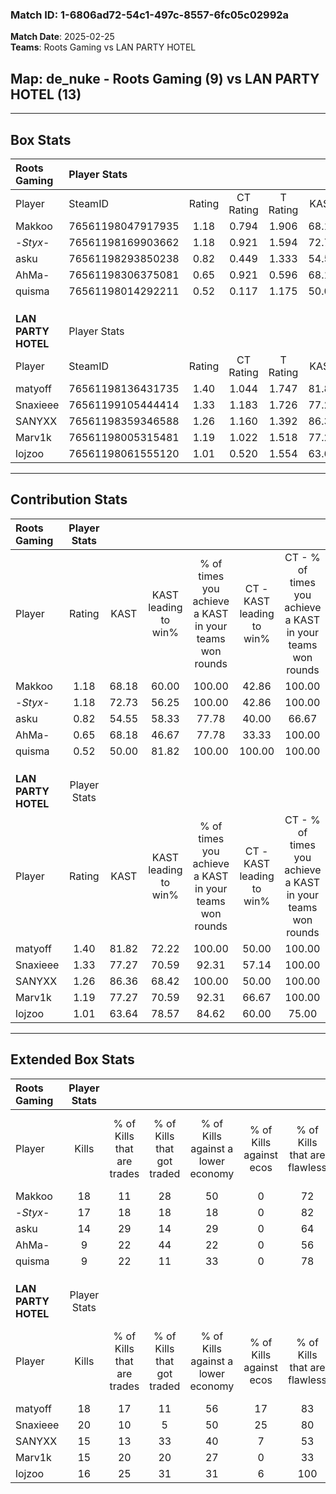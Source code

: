 ### Match ID: 1-6806ad72-54c1-497c-8557-6fc05c02992a  
**Match Date**: 2025-02-25  
**Teams**: Roots Gaming vs LAN PARTY HOTEL  

## **Map**: de_nuke - Roots Gaming (9) vs LAN PARTY HOTEL (13)  
---  

## Box Stats  

| **Roots Gaming**    | Player Stats      |        |           |          |       |      |       |         |        |      |     |
| :- | :- | :-: | :-: | :-: | :-: | :-: | :-: | :-: | :-: | :-: | :-: |
| Player              | SteamID           | Rating | CT Rating | T Rating | KAST  | ADR  | Kills | Assists | Deaths | K/D  | HS% |
| Makkoo              | 76561198047917935 |  1.18  |   0.794   |  1.906   | 68.18 | 96.6 |  18   |    3    |   17   | 1.06 | 77  |
| -_Styx_-            | 76561198169903662 |  1.18  |   0.921   |  1.594   | 72.73 | 77.6 |  17   |    2    |   14   | 1.21 | 64  |
| asku                | 76561198293850238 |  0.82  |   0.449   |  1.333   | 54.55 | 65.3 |  14   |    4    |   17   | 0.82 | 50  |
| AhMa-               | 76561198306375081 |  0.65  |   0.921   |  0.596   | 68.18 | 56.7 |   9   |    4    |   19   | 0.47 | 77  |
| quisma              | 76561198014292211 |  0.52  |   0.117   |  1.175   | 50.00 | 46.1 |   9   |    2    |   17   | 0.53 | 66  |
|                     |                   |        |           |          |       |      |       |         |        |      |     |
|                     |                   |        |           |          |       |      |       |         |        |      |     |
|                     |                   |        |           |          |       |      |       |         |        |      |     |
| **LAN PARTY HOTEL** | Player Stats      |        |           |          |       |      |       |         |        |      |     |
| Player              | SteamID           | Rating | CT Rating | T Rating | KAST  | ADR  | Kills | Assists | Deaths | K/D  | HS% |
| matyoff             | 76561198136431735 |  1.40  |   1.044   |  1.747   | 81.82 | 86.0 |  18   |    6    |   11   | 1.64 | 72  |
| Snaxieee            | 76561199105444414 |  1.33  |   1.183   |  1.726   | 77.27 | 88.6 |  20   |    5    |   16   | 1.25 | 55  |
| SANYXX              | 76561198359346588 |  1.26  |   1.160   |  1.392   | 86.36 | 71.7 |  15   |    4    |   11   | 1.36 | 73  |
| Marv1k              | 76561198005315481 |  1.19  |   1.022   |  1.518   | 77.27 | 93.4 |  15   |    4    |   14   | 1.07 | 60  |
| lojzoo              | 76561198061555120 |  1.01  |   0.520   |  1.554   | 63.64 | 66.0 |  16   |    2    |   15   | 1.07 | 56  |
---  

## Contribution Stats  

| **Roots Gaming**    | Player Stats |       |                      |                                                        |                           |                                                             |                          |                                                            |
| :- | :-: | :-: | :-: | :-: | :-: | :-: | :-: | :-: |
| Player              |    Rating    | KAST  | KAST leading to win% | % of times you achieve a KAST in your teams won rounds | CT - KAST leading to win% | CT - % of times you achieve a KAST in your teams won rounds | T - KAST leading to win% | T - % of times you achieve a KAST in your teams won rounds |
| Makkoo              |     1.18     | 68.18 |        60.00         |                         100.00                         |           42.86           |                           100.00                            |          75.00           |                           100.00                           |
| -_Styx_-            |     1.18     | 72.73 |        56.25         |                         100.00                         |           42.86           |                           100.00                            |          66.67           |                           100.00                           |
| asku                |     0.82     | 54.55 |        58.33         |                         77.78                          |           40.00           |                            66.67                            |          71.43           |                           83.33                            |
| AhMa-               |     0.65     | 68.18 |        46.67         |                         77.78                          |           33.33           |                           100.00                            |          66.67           |                           66.67                            |
| quisma              |     0.52     | 50.00 |        81.82         |                         100.00                         |          100.00           |                           100.00                            |          75.00           |                           100.00                           |
|                     |              |       |                      |                                                        |                           |                                                             |                          |                                                            |
|                     |              |       |                      |                                                        |                           |                                                             |                          |                                                            |
|                     |              |       |                      |                                                        |                           |                                                             |                          |                                                            |
| **LAN PARTY HOTEL** | Player Stats |       |                      |                                                        |                           |                                                             |                          |                                                            |
| Player              |    Rating    | KAST  | KAST leading to win% | % of times you achieve a KAST in your teams won rounds | CT - KAST leading to win% | CT - % of times you achieve a KAST in your teams won rounds | T - KAST leading to win% | T - % of times you achieve a KAST in your teams won rounds |
| matyoff             |     1.40     | 81.82 |        72.22         |                         100.00                         |           50.00           |                           100.00                            |          90.00           |                           100.00                           |
| Snaxieee            |     1.33     | 77.27 |        70.59         |                         92.31                          |           57.14           |                           100.00                            |          80.00           |                           88.89                            |
| SANYXX              |     1.26     | 86.36 |        68.42         |                         100.00                         |           50.00           |                           100.00                            |          81.82           |                           100.00                           |
| Marv1k              |     1.19     | 77.27 |        70.59         |                         92.31                          |           66.67           |                           100.00                            |          72.73           |                           88.89                            |
| lojzoo              |     1.01     | 63.64 |        78.57         |                         84.62                          |           60.00           |                            75.00                            |          88.89           |                           88.89                            |
---  

## Extended Box Stats  

| **Roots Gaming**    | Player Stats |                            |                            |                                    |                         |                              |                                 |        |                             |                                     |                          |                               |                            |
| :- | :-: | :-: | :-: | :-: | :-: | :-: | :-: | :-: | :-: | :-: | :-: | :-: | :-: |
| Player              |    Kills     | % of Kills that are trades | % of Kills that got traded | % of Kills against a lower economy | % of Kills against ecos | % of Kills that are flawless | % of Kills that are close duels | Deaths | % of Deaths that get traded | % of Deaths against a lower economy | % of Deaths against ecos | % of Deaths that are flawless | % of Deaths that are close |
| Makkoo              |      18      |             11             |             28             |                 50                 |            0            |              72              |                6                |   17   |             29              |                 18                  |            0             |              53               |             18             |
| -_Styx_-            |      17      |             18             |             18             |                 18                 |            0            |              82              |                6                |   14   |             14              |                  7                  |            0             |              79               |             7              |
| asku                |      14      |             29             |             14             |                 29                 |            0            |              64              |               14                |   17   |              6              |                 12                  |            0             |              76               |             6              |
| AhMa-               |      9       |             22             |             44             |                 22                 |            0            |              56              |               33                |   19   |             26              |                 21                  |            0             |              84               |             5              |
| quisma              |      9       |             22             |             11             |                 33                 |            0            |              78              |               22                |   17   |             18              |                 18                  |            0             |              65               |             6              |
|                     |              |                            |                            |                                    |                         |                              |                                 |        |                             |                                     |                          |                               |                            |
|                     |              |                            |                            |                                    |                         |                              |                                 |        |                             |                                     |                          |                               |                            |
|                     |              |                            |                            |                                    |                         |                              |                                 |        |                             |                                     |                          |                               |                            |
| **LAN PARTY HOTEL** | Player Stats |                            |                            |                                    |                         |                              |                                 |        |                             |                                     |                          |                               |                            |
| Player              |    Kills     | % of Kills that are trades | % of Kills that got traded | % of Kills against a lower economy | % of Kills against ecos | % of Kills that are flawless | % of Kills that are close duels | Deaths | % of Deaths that get traded | % of Deaths against a lower economy | % of Deaths against ecos | % of Deaths that are flawless | % of Deaths that are close |
| matyoff             |      18      |             17             |             11             |                 56                 |           17            |              83              |                6                |   11   |              9              |                  9                  |            9             |              64               |             18             |
| Snaxieee            |      20      |             10             |             5              |                 50                 |           25            |              80              |               10                |   16   |             38              |                 31                  |            6             |              88               |             6              |
| SANYXX              |      15      |             13             |             33             |                 40                 |            7            |              53              |                7                |   11   |              9              |                  9                  |            0             |              55               |             9              |
| Marv1k              |      15      |             20             |             20             |                 27                 |            0            |              33              |               20                |   14   |             29              |                 21                  |            7             |              57               |             29             |
| lojzoo              |      16      |             25             |             31             |                 31                 |            6            |             100              |                0                |   15   |             20              |                 27                  |            7             |              87               |             7              |
